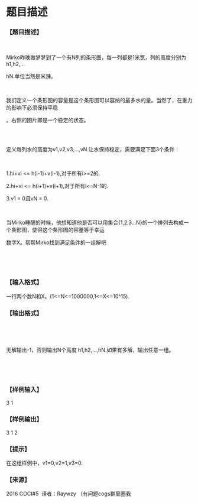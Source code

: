 # 题目描述


<h3>
【题目描述】
</h3>
<p>
<br/>
</p>
<p>
Mirko昨晚做梦梦到了一个有N列的条形图，每一列都是1米宽，列的高度分别为h1,h2,...
</p>
<p>
hN.单位当然是米辣。
</p>
<p>
<br/>
</p>
<p>
我们定义一个条形图的容量是这个条形图可以容纳的最多水的量。当然了，在重力的影响下必须保持平稳
</p>
<p>
。右侧的图片即是一个稳定的状态。
</p>
<p>
<img src="/upload/image/20160204/20160204205501_75207.png" alt=""/> 
</p>
<p>
<br/>
</p>
<p>
定义每列水的高度为v1,v2,v3,...,vN.让水保持稳定，需要满足下面3个条件：
</p>
<p>
<br/>
</p>
<p>
1.hi+vi &lt;= h(i-1)+v(i-1),对于所有i&gt;=2的.
</p>
<p>
2.hi+vi &lt;= h(i+1)+v(i+1),对于所有i&lt;=N-1的.
</p>
<p>
3.v1 = 0且vN = 0.
</p>
<p>
<br/>
</p>
<p>
当Mirko睡醒的时候，他想知道他是否可以用集合{1,2,3...N}的一个排列去构成一个条形图，使得这个条形图的容量等于幸运
</p>
<p>
数字X。帮帮Mirko找到满足条件的一组解吧
</p>
<p>
<br/>
</p>
<p>
<br/>
</p>
<h3>
【输入格式】
</h3>
<p>
一行两个数N和X。(1&lt;=N&lt;=1000000,1&lt;=X&lt;=10^15).
</p>
<h3>
【输出格式】
</h3>
<p>
<br/>
</p>
<p>
<br/>
</p>
<p>
无解输出-1，否则输出N个高度 h1,h2,...,hN.如果有多解，输出任意一组。
</p>
<p>
<br/>
</p>
<p>
<br/>
</p>
<h3>
【样例输入】
</h3>
<p>
3 1
</p>
<h3>
【样例输出】
</h3>
<p>
3 1 2
</p>
<h3>
【提示】
</h3>
<p>
在这组样例中，v1=0,v2=1,v3=0.
</p>
<h3>
【来源】
</h3>
<p>
2016 COCI#5  译者：Raywzy （有问题cogs群里圈我
</p>

